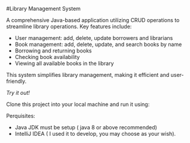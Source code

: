 #Library Management System
 
A comprehensive Java-based application utilizing CRUD operations to streamline library operations. Key features include:
 
- User management: add, delete, update borrowers and librarians
- Book management: add, delete, update, and search books by name
- Borrowing and returning books
- Checking book availability
- Viewing all available books in the library
 
This system simplifies library management, making it efficient and user-friendly.
 
*Try it out!*
 
Clone this project into your local machine and run it using:
 
Perquisites:
- Java JDK must be setup ( java 8 or above recommended)
- IntelliJ IDEA ( I used it to develop, you may choose as your wish).
